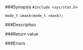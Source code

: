 ###Synopsis
`#include <sys/stat.h>`

`mode_t umask(mode_t cmask);`

###Description

###Return value

###Errors